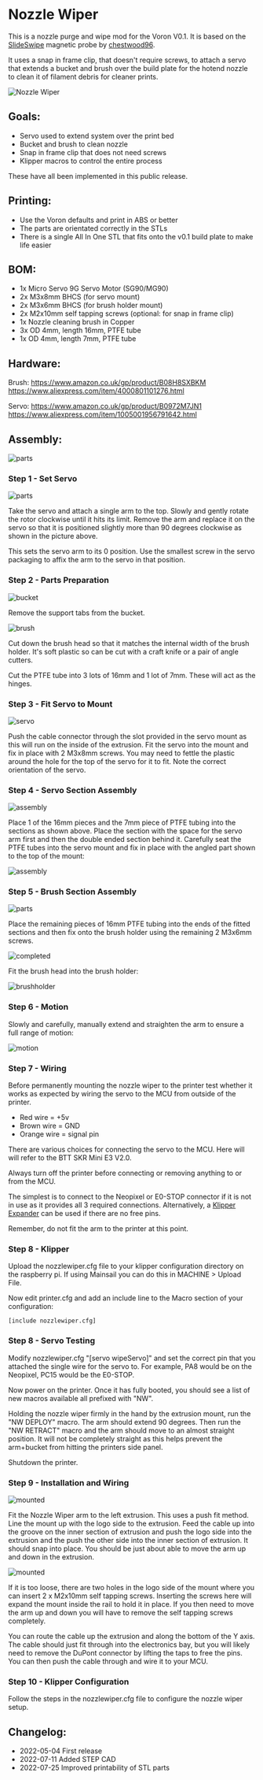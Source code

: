 # Nozzle Wiper
This is a nozzle purge and wipe mod for the Voron V0.1. It is based on the [SlideSwipe](https://github.com/chestwood96/SlideSwipe) magnetic probe by [chestwood96](https://github.com/chestwood96).

It uses a snap in frame clip, that doesn't require screws, to attach a servo
that extends a bucket and brush over the build plate for the hotend nozzle to
clean it of filament debris for cleaner prints.

![Nozzle Wiper](images/NozzleWiper.gif)

## Goals:

- Servo used to extend system over the print bed
- Bucket and brush to clean nozzle
- Snap in frame clip that does not need screws
- Klipper macros to control the entire process

These have all been implemented in this public release.

## Printing:

- Use the Voron defaults and print in ABS or better
- The parts are orientated correctly in the STLs
- There is a single All In One STL that fits onto the v0.1 build plate to make life easier

## BOM:

- 1x Micro Servo 9G Servo Motor (SG90/MG90)
- 2x M3x8mm BHCS (for servo mount)
- 2x M3x6mm BHCS (for brush holder mount)
- 2x M2x10mm self tapping screws (optional: for snap in frame clip)
- 1x Nozzle cleaning brush in Copper
- 3x OD 4mm, length 16mm, PTFE tube
- 1x OD 4mm, length 7mm, PTFE tube

## Hardware:

Brush:
https://www.amazon.co.uk/gp/product/B08H8SXBKM
https://www.aliexpress.com/item/4000801101276.html

Servo:
https://www.amazon.co.uk/gp/product/B0972M7JN1
https://www.aliexpress.com/item/1005001956791642.html

## Assembly:

![parts](images/parts.jpg)

### Step 1 - Set Servo

![parts](images/servosetting.jpg)

Take the servo and attach a single arm to the top. Slowly and gently rotate the rotor clockwise until it hits its limit. Remove the arm and replace it on the servo so that it is positioned slightly more than 90 degrees clockwise as shown in the picture above.

This sets the servo arm to its 0 position. Use the smallest screw in the servo packaging to affix the arm to the servo in that position.

### Step 2 - Parts Preparation

![bucket](images/bucket.jpg)

Remove the support tabs from the bucket.

![brush](images/brush.jpg)

Cut down the brush head so that it matches the internal width of the brush holder. It's soft plastic so can be cut with a craft knife or a pair of angle cutters.

Cut the PTFE tube into 3 lots of 16mm and 1 lot of 7mm. These will act as the hinges.

### Step 3 - Fit Servo to Mount

![servo](images/servomounting.jpg)

Push the cable connector through the slot provided in the servo mount as this will run on the inside of the extrusion. Fit the servo into the mount and fix in place with 2 M3x8mm screws. You may need to fettle the plastic around the hole for the top of the servo for it to fit. Note the correct orientation of the servo.

### Step 4 - Servo Section Assembly

![assembly](images/armassembly.jpg)

Place 1 of the 16mm pieces and the 7mm piece of PTFE tubing into the sections as shown above. Place the section with the space for the servo arm first and then the double ended section behind it. Carefully seat the PTFE tubes into the servo mount and fix in place with the angled part shown to the top of the mount:

![assembly](images/armtomount.jpg)

### Step 5 - Brush Section Assembly

![parts](images/armtobrushmount.jpg)

Place the remaining pieces of 16mm PTFE tubing into the ends of the fitted sections and then fix onto the brush holder using the remaining 2 M3x6mm screws.

![completed](images/completed.jpg)

Fit the brush head into the brush holder:

![brushholder](images/brushholder.jpg)

### Step 6 - Motion

Slowly and carefully, manually extend and straighten the arm to ensure a full range of motion:

![motion](images/fullyopen.jpg)

### Step 7 - Wiring

Before permanently mounting the nozzle wiper to the printer test whether it works as expected by wiring the servo to the MCU from outside of the printer.

- Red wire    = +5v
- Brown wire  = GND
- Orange wire = signal pin

There are various choices for connecting the servo to the MCU. Here will will refer to the BTT SKR Mini E3 V2.0.

Always turn off the printer before connecting or removing anything to or from the MCU.

The simplest is to connect to the Neopixel or E0-STOP connector if it is not in use as it provides all 3 required connections. Alternatively, a [Klipper Expander](https://github.com/timmit99/Klipper-Expander) can be used if there are no free pins.

Remember, do not fit the arm to the printer at this point.

### Step 8 - Klipper

Upload the nozzlewiper.cfg file to your klipper configuration directory on the raspberry pi. If using Mainsail you can do this in MACHINE > Upload File.

Now edit printer.cfg and add an include line to the Macro section of your configuration:

```[include nozzlewiper.cfg]```

### Step 8 - Servo Testing

Modify nozzlewiper.cfg "[servo wipeServo]" and set the correct pin that you attached the single wire for the servo to. For example, PA8 would be on the Neopixel, PC15 would be the E0-STOP.

Now power on the printer. Once it has fully booted, you should see a list of new macros available all prefixed with "NW".

Holding the nozzle wiper firmly in the hand by the extrusion mount, run the "NW DEPLOY" macro. The arm should extend 90 degrees. Then run the "NW RETRACT" macro and the arm should move to an almost straight position. It will not be completely straight as this helps prevent the arm+bucket from hitting the printers side panel.

Shutdown the printer.

### Step 9 - Installation and Wiring

![mounted](images/wireplacement.jpg)

Fit the Nozzle Wiper arm to the left extrusion. This uses a push fit method. Line the mount up with the logo side to the extrusion. Feed the cable up into the groove on the inner section of extrusion and push the logo side into the extrusion and the push the other side into the inner section of extrusion. It should snap into place. You should be just about able to move the arm up and down in the extrusion.

![mounted](images/mounted.jpg)

If it is too loose, there are two holes in the logo side of the mount where you can insert 2 x M2x10mm self tapping screws. Inserting the screws here will expand the mount inside the rail to hold it in place. If you then need to move the arm up and down you will have to remove the self tapping screws completely.

You can route the cable up the extrusion and along the bottom of the Y axis. The cable should just fit through into the electronics bay, but you will likely need to remove the DuPont connector by lifting the taps to free the pins. You can then push the cable through and wire it to your MCU.

### Step 10 - Klipper Configuration

Follow the steps in the nozzlewiper.cfg file to configure the nozzle wiper setup.

## Changelog:

- 2022-05-04 First release
- 2022-07-11 Added STEP CAD
- 2022-07-25 Improved printability of STL parts
